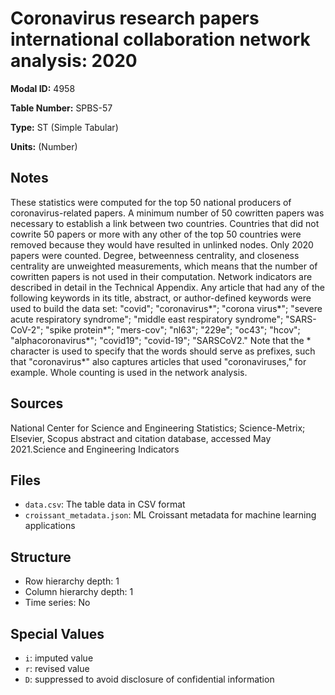 # Coronavirus research papers international collaboration network analysis: 2020

**Modal ID:** 4958

**Table Number:** SPBS-57

**Type:** ST (Simple Tabular)

**Units:** (Number)

## Notes

These statistics were computed for the top 50 national producers of coronavirus-related papers. A minimum number of 50 cowritten papers was necessary to establish a link between two countries. Countries that did not cowrite 50 papers or more with any other of the top 50 countries were removed because they would have resulted in unlinked nodes. Only 2020 papers were counted. Degree, betweenness centrality, and closeness centrality are unweighted measurements, which means that the number of cowritten papers is not used in their computation. Network indicators are described in detail in the Technical Appendix. Any article that had any of the following keywords in its title, abstract, or author-defined keywords were used to build the data set: "covid"; "coronavirus*"; "corona virus*"; "severe acute respiratory syndrome"; "middle east respiratory syndrome"; "SARS-CoV-2"; "spike protein*"; "mers-cov"; "nl63"; "229e"; "oc43"; "hcov"; "alphacoronavirus*"; "covid19"; "covid-19"; "SARSCoV2." Note that the * character is used to specify that the words should serve as prefixes, such that "coronavirus*" also captures articles that used "coronaviruses," for example. Whole counting is used in the network analysis.

## Sources

National Center for Science and Engineering Statistics; Science-Metrix; Elsevier, Scopus abstract and citation database, accessed May 2021.Science and Engineering Indicators

## Files

- `data.csv`: The table data in CSV format
- `croissant_metadata.json`: ML Croissant metadata for machine learning applications

## Structure

- Row hierarchy depth: 1
- Column hierarchy depth: 1
- Time series: No

## Special Values

- `i`: imputed value
- `r`: revised value
- `D`: suppressed to avoid disclosure of confidential information
